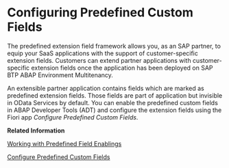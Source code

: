 <!-- loioa7994b1bc2064c678b8efeb0afddd56e -->

# Configuring Predefined Custom Fields

The predefined extension field framework allows you, as an SAP partner, to equip your SaaS applications with the support of customer-specific extension fields. Customers can extend partner applications with customer-specific extension fields once the application has been deployed on SAP BTP ABAP Environment Multitenancy.

An extensible partner application contains fields which are marked as predefined extension fields. Those fields are part of application but invisible in OData Services by default. You can enable the predefined custom fields in ABAP Developer Tools \(ADT\) and configure the extension fields using the Fiori app *Configure Predefined Custom Fields*.

**Related Information**  


[Working with Predefined Field Enablings](https://help.sap.com/viewer/5371047f1273405bb46725a417f95433/Cloud/en-US/a8db78050bce44efbdca6145e9524853.html)

[Configure Predefined Custom Fields](../50-administration-and-ops/Configure_Predefined_Custom_Fields_0eaa01c.md)

